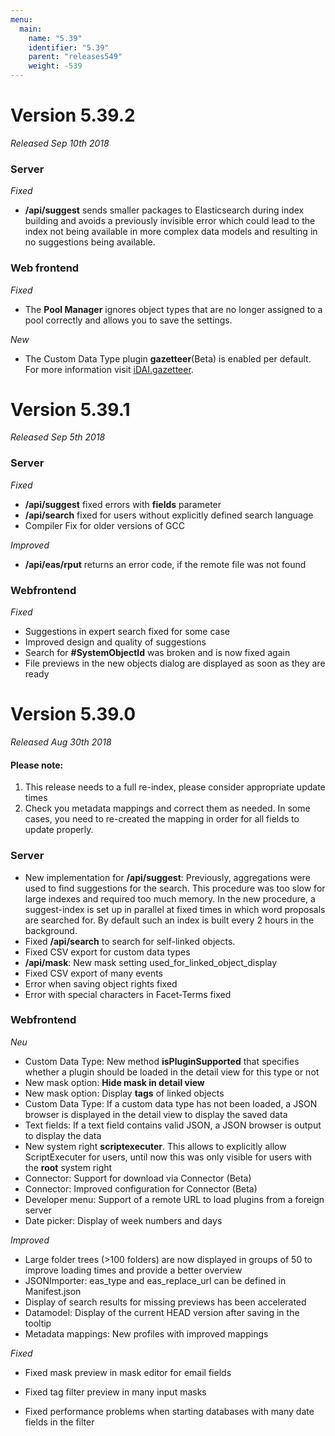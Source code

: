```yaml
---
menu:
  main:
    name: "5.39"
    identifier: "5.39"
    parent: "releases549"
    weight: -539
---
```


# Version 5.39.2

*Released Sep 10th 2018*

### Server

*Fixed*

* **/api/suggest** sends smaller packages to Elasticsearch during index building and avoids a previously invisible error which could lead to the index not being available in more complex data models and resulting in no suggestions being available.

### Web frontend

*Fixed*

* The **Pool Manager** ignores object types that are no longer assigned to a pool correctly and allows you to save the settings.

*New*

* The Custom Data Type plugin **gazetteer**(Beta) is enabled per default. For more information visit [iDAI.gazetteer](https://gazetteer.dainst.org/app/#!/home).

# Version 5.39.1

*Released Sep 5th 2018*

### Server

*Fixed*

* **/api/suggest** fixed errors with **fields** parameter
* **/api/search** fixed for users without explicitly defined search language
* Compiler Fix for older versions of GCC

*Improved*

* **/api/eas/rput** returns an error code, if the remote file was not found

### Webfrontend

*Fixed*

* Suggestions in expert search fixed for some case
* Improved design and quality of suggestions
* Search for **#SystemObjectId** was broken and is now fixed again
* File previews in the new objects dialog are displayed as soon as they are ready

# Version 5.39.0

*Released Aug 30th 2018*

#### Please note:

1. This release needs to a full re-index, please consider appropriate update times
2. Check you metadata mappings and correct them as needed. In some cases, you need to re-created the mapping in order for all fields to update properly.

### Server

* New implementation for **/api/suggest**: Previously, aggregations were used to find suggestions for the search. This procedure was too slow for large indexes and required too much memory. In the new procedure, a suggest-index is set up in parallel at fixed times in which word proposals are searched for. By default such an index is built every 2 hours in the background.
* Fixed **/api/search** to search for self-linked objects.
* Fixed CSV export for custom data types
* **/api/mask**: New mask setting used_for_linked_object_display
* Fixed CSV export of many events
* Error when saving object rights fixed
* Error with special characters in Facet-Terms fixed

### Webfrontend

*Neu*

- Custom Data Type: New method **isPluginSupported** that specifies whether a plugin should be loaded in the detail view for this type or not
- New mask option: **Hide mask in detail view**
- New mask option: Display **tags** of linked objects
- Custom Data Type: If a custom data type has not been loaded, a JSON browser is displayed in the detail view to display the saved data
- Text fields: If a text field contains valid JSON, a JSON browser is output to display the data
- New system right **scriptexecuter**. This allows to explicitly allow ScriptExecuter for users, until now this was only visible for users with the **root** system right
- Connector: Support for download via Connector (Beta)
- Connector: Improved configuration for Connector (Beta)
- Developer menu: Support of a remote URL to load plugins from a foreign server
- Date picker: Display of week numbers and days

*Improved*

- Large folder trees (>100 folders) are now displayed in groups of 50 to improve loading times and provide a better overview
- JSONImporter: eas_type and eas_replace_url can be defined in Manifest.json
- Display of search results for missing previews has been accelerated
- Datamodel: Display of the current HEAD version after saving in the tooltip
- Metadata mappings: New profiles with improved mappings

*Fixed*

- Fixed mask preview in mask editor for email fields

- Fixed tag filter preview in many input masks
- Fixed performance problems when starting databases with many date fields in the filter
